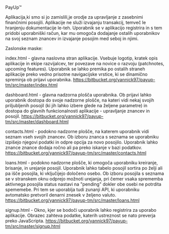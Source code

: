 PayUp™

Aplikacija,ki smo si jo zamislili,je orodje za upravljanje z zasebnimi finančnimi posojili. Aplikacije ne služi izvajanju transakcij, temveč le hranjenju dokumentacije le-teh.
Uporabnik se v aplikacijo registrira in s tem pridobi uporabniški račun, kar mu omogoča dodajanje ostalih uporabnikov na svoj seznam znancev in izvajanje posojim med seboj in njimi.

Zaslonske maske:

index.html - glavna naslovna stran aplikacije. Vsebuje logotip, kratek opis aplikacije in ekipe razvijalcev, ter povezave na novice o razvoju (patchnotes, upcoming features). Uporabnik se lahko premika
             po ostalih straneh aplikacije preko vedno prisotne navigacijske vrstice, ki se dinamično spreminja ob prijavi uporabnika.
             https://bitbucket.org/yannick97/payup-tm/src/master/index.html
             
dashboard.html - glavna nadzorna plošča uporabnika. Ob prijavi lahko uporabnik dostopa do svoje nadzorne plošče, na kateri vidi nekaj svojih priljubljenih posojil (ki jih lahko izbere glede na željene parametre)
                 in dostopa do glavnih funkcionalnosti aplikacije - upravljanje znancev in posojil.
                 https://bitbucket.org/yannick97/payup-tm/src/master/dashboard.html
                 
contacts.html - podokno nadzorne plošče, na katerem uporabnik vidi seznam vseh svojih znancev. Ob izboru znanca s seznama se uporabniku izpišejo njegovi podatki in odpre opcija za novo posojilo. Uporabnik lahko znance
                znance dodaja ročno ali pa preko iskanje v bazi podatkov.
                https://bitbucket.org/yannick97/payup-tm/src/master/contacts.html
                
loans.html - podokno nadzorne plošče, ki omogoča uporabniku kreiranje, brisanje, in urejanje posojil. Uporabnik lahko tabelo posojil sortira po želji ali pa išče posojila, ki vključijejo določeno osebo. Ob izboru posojila
             s seznama se v stranskem oknu odprejo možnoti urejanja, pri čemer vsaka sprememba aktivnega posojila status nastavi na "pending" dokler obe osebi ne potrdita spememebe. Pri tem se uporablja tudi zunanji API, ki
             uporabniku avtomatsko pretvoril denarni znesek v željeno valuto.
             https://bitbucket.org/yannick97/payup-tm/src/master/loans.html

signup.html - Okno, kjer se bodoči uporabnik lahko registrira za uporabo aplikacije. Obrazec zahteva podatke, katerih ustreznost se nato preverja preko JavaScripta.
              https://bitbucket.org/yannick97/payup-tm/src/master/signup.html